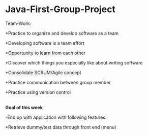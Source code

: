 # Java-First-Group-Project

Team-Work:

*Practice to organize and develop software as a team

*Developing software is a team effort

*Opportunity to learn from each other

*Discover which things you especially like about writing software

*Consolidate SCRUM/Agile concept

*Practice communication between group member

*Practice using version control


 
 
<br><b>Goal of this week</b>

-End up with application with following features:

  *Retrieve dummy/test data through front end (menu)
